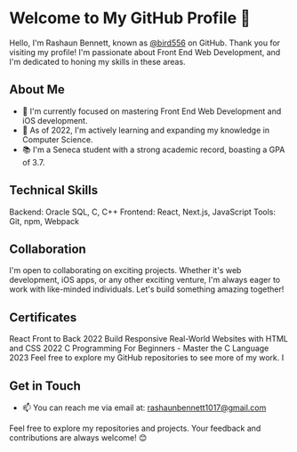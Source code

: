 # Welcome to My GitHub Profile 👋

Hello, I'm Rashaun Bennett, known as [@bird556](https://github.com/bird556) on GitHub. Thank you for visiting my profile! I'm passionate about Front End Web Development, and I'm dedicated to honing my skills in these areas.

## About Me
- 🔭 I'm currently focused on mastering Front End Web Development and iOS development.
- 🌱 As of 2022, I'm actively learning and expanding my knowledge in Computer Science.
- 📚 I'm a Seneca student with a strong academic record, boasting a GPA of 3.7.

## Technical Skills
Backend: Oracle SQL, C, C++
Frontend: React, Next.js, JavaScript
Tools: Git, npm, Webpack

## Collaboration
I'm open to collaborating on exciting projects. Whether it's web development, iOS apps, or any other exciting venture, I'm always eager to work with like-minded individuals. Let's build something amazing together!

## Certificates
React Front to Back 2022
Build Responsive Real-World Websites with HTML and CSS 2022
C Programming For Beginners - Master the C Language 2023
Feel free to explore my GitHub repositories to see more of my work. I

## Get in Touch
- 📫 You can reach me via email at: [rashaunbennett1017@gmail.com](mailto:rashaunbennett1017@gmail.com)

Feel free to explore my repositories and projects. Your feedback and contributions are always welcome! 😊

<!---
bird556/bird556 is a ✨ special ✨ repository because its `README.md` (this file) appears on your GitHub profile. You can click the "Preview" link to see the changes I've made.
--->

